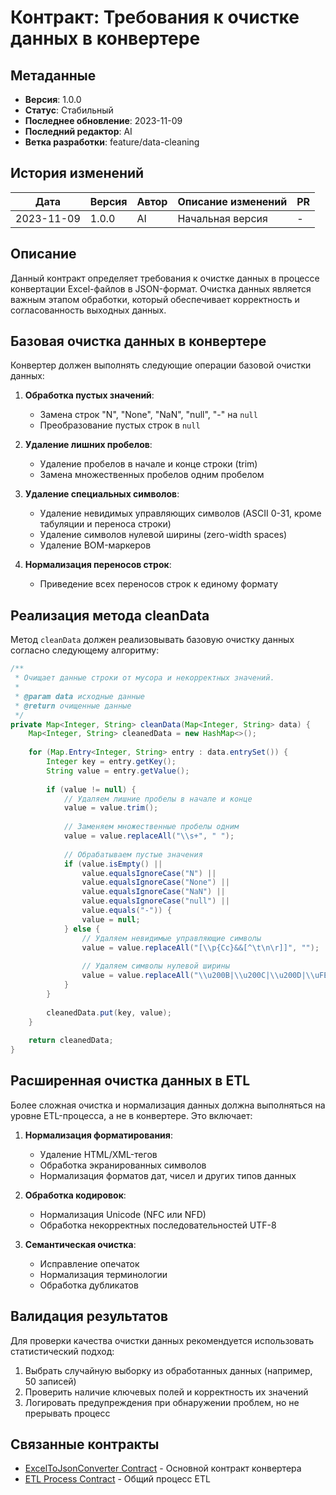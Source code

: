 # Контракт: Требования к очистке данных в конвертере

## Метаданные
- **Версия**: 1.0.0
- **Статус**: Стабильный
- **Последнее обновление**: 2023-11-09
- **Последний редактор**: AI
- **Ветка разработки**: feature/data-cleaning

## История изменений
| Дата | Версия | Автор | Описание изменений | PR |
|------|--------|-------|-------------------|-----|
| 2023-11-09 | 1.0.0 | AI | Начальная версия | - |

## Описание
Данный контракт определяет требования к очистке данных в процессе конвертации Excel-файлов в JSON-формат. Очистка данных является важным этапом обработки, который обеспечивает корректность и согласованность выходных данных.

## Базовая очистка данных в конвертере

Конвертер должен выполнять следующие операции базовой очистки данных:

1. **Обработка пустых значений**:
   - Замена строк "N", "None", "NaN", "null", "-" на `null`
   - Преобразование пустых строк в `null`

2. **Удаление лишних пробелов**:
   - Удаление пробелов в начале и конце строки (trim)
   - Замена множественных пробелов одним пробелом

3. **Удаление специальных символов**:
   - Удаление невидимых управляющих символов (ASCII 0-31, кроме табуляции и переноса строки)
   - Удаление символов нулевой ширины (zero-width spaces)
   - Удаление BOM-маркеров

4. **Нормализация переносов строк**:
   - Приведение всех переносов строк к единому формату

## Реализация метода cleanData

Метод `cleanData` должен реализовывать базовую очистку данных согласно следующему алгоритму:

```java
/**
 * Очищает данные строки от мусора и некорректных значений.
 *
 * @param data исходные данные
 * @return очищенные данные
 */
private Map<Integer, String> cleanData(Map<Integer, String> data) {
    Map<Integer, String> cleanedData = new HashMap<>();
    
    for (Map.Entry<Integer, String> entry : data.entrySet()) {
        Integer key = entry.getKey();
        String value = entry.getValue();
        
        if (value != null) {
            // Удаляем лишние пробелы в начале и конце
            value = value.trim();
            
            // Заменяем множественные пробелы одним
            value = value.replaceAll("\\s+", " ");
            
            // Обрабатываем пустые значения
            if (value.isEmpty() || 
                value.equalsIgnoreCase("N") || 
                value.equalsIgnoreCase("None") || 
                value.equalsIgnoreCase("NaN") || 
                value.equalsIgnoreCase("null") || 
                value.equals("-")) {
                value = null;
            } else {
                // Удаляем невидимые управляющие символы
                value = value.replaceAll("[\\p{Cc}&&[^\t\n\r]]", "");
                
                // Удаляем символы нулевой ширины
                value = value.replaceAll("\\u200B|\\u200C|\\u200D|\\uFEFF", "");
            }
        }
        
        cleanedData.put(key, value);
    }
    
    return cleanedData;
}
```

## Расширенная очистка данных в ETL

Более сложная очистка и нормализация данных должна выполняться на уровне ETL-процесса, а не в конвертере. Это включает:

1. **Нормализация форматирования**:
   - Удаление HTML/XML-тегов
   - Обработка экранированных символов
   - Нормализация форматов дат, чисел и других типов данных

2. **Обработка кодировок**:
   - Нормализация Unicode (NFC или NFD)
   - Обработка некорректных последовательностей UTF-8

3. **Семантическая очистка**:
   - Исправление опечаток
   - Нормализация терминологии
   - Обработка дубликатов

## Валидация результатов

Для проверки качества очистки данных рекомендуется использовать статистический подход:

1. Выбрать случайную выборку из обработанных данных (например, 50 записей)
2. Проверить наличие ключевых полей и корректность их значений
3. Логировать предупреждения при обнаружении проблем, но не прерывать процесс

## Связанные контракты
- [ExcelToJsonConverter Contract](./excel-to-json-converter.md) - Основной контракт конвертера
- [ETL Process Contract](../../ETL-Process-Contract.md) - Общий процесс ETL
